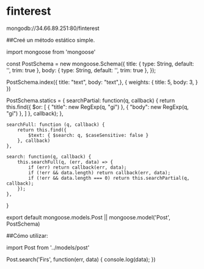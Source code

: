 # finterest
mongodb://34.66.89.251:80/finterest


##Creé un método estático simple.

import mongoose from 'mongoose'

const PostSchema = new mongoose.Schema({
    title: { type: String, default: '', trim: true },
    body: { type: String, default: '', trim: true },
});

PostSchema.index({ title: "text", body: "text",},
    { weights: { title: 5, body: 3, } })

PostSchema.statics = {
    searchPartial: function(q, callback) {
        return this.find({
            $or: [
                { "title": new RegExp(q, "gi") },
                { "body": new RegExp(q, "gi") },
            ]
        }, callback);
    },

    searchFull: function (q, callback) {
        return this.find({
            $text: { $search: q, $caseSensitive: false }
        }, callback)
    },

    search: function(q, callback) {
        this.searchFull(q, (err, data) => {
            if (err) return callback(err, data);
            if (!err && data.length) return callback(err, data);
            if (!err && data.length === 0) return this.searchPartial(q, callback);
        });
    },
}

export default mongoose.models.Post || mongoose.model('Post', PostSchema)

##Cómo utilizar:

import Post from '../models/post'

Post.search('Firs', function(err, data) {
   console.log(data);
})
